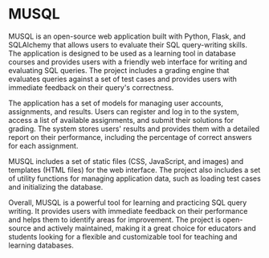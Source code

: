 # MUSQL

MUSQL is an open-source web application built with Python, Flask, and SQLAlchemy that allows users to evaluate their SQL query-writing skills. The application is designed to be used as a learning tool in database courses and provides users with a friendly web interface for writing and evaluating SQL queries. The project includes a grading engine that evaluates queries against a set of test cases and provides users with immediate feedback on their query's correctness.

The application has a set of models for managing user accounts, assignments, and results. Users can register and log in to the system, access a list of available assignments, and submit their solutions for grading. The system stores users' results and provides them with a detailed report on their performance, including the percentage of correct answers for each assignment.

MUSQL includes a set of static files (CSS, JavaScript, and images) and templates (HTML files) for the web interface. The project also includes a set of utility functions for managing application data, such as loading test cases and initializing the database.

Overall, MUSQL is a powerful tool for learning and practicing SQL query writing. It provides users with immediate feedback on their performance and helps them to identify areas for improvement. The project is open-source and actively maintained, making it a great choice for educators and students looking for a flexible and customizable tool for teaching and learning databases.
